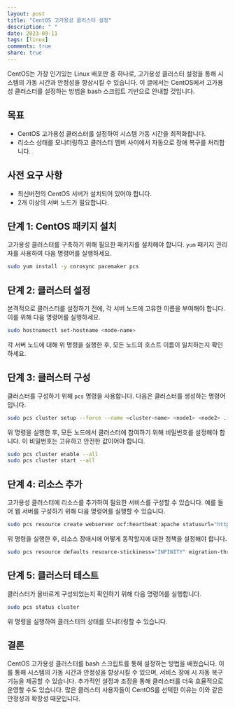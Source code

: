```yaml
---
layout: post
title: "CentOS 고가용성 클러스터 설정"
description: " "
date: 2023-09-11
tags: [linux]
comments: true
share: true
---
```


CentOS는 가장 인기있는 Linux 배포판 중 하나로, 고가용성 클러스터 설정을 통해 시스템의 가동 시간과 안정성을 향상시킬 수 있습니다. 이 글에서는 CentOS에서 고가용성 클러스터를 설정하는 방법을 bash 스크립트 기반으로 안내할 것입니다.

## 목표

- CentOS 고가용성 클러스터를 설정하여 시스템 가동 시간을 최적화합니다.
- 리소스 상태를 모니터링하고 클러스터 멤버 사이에서 자동으로 장애 복구를 처리합니다.

## 사전 요구 사항

- 최신버전의 CentOS 서버가 설치되어 있어야 합니다.
- 2개 이상의 서버 노드가 필요합니다.

## 단계 1: CentOS 패키지 설치

고가용성 클러스터를 구축하기 위해 필요한 패키지를 설치해야 합니다. `yum` 패키지 관리자를 사용하여 다음 명령어를 실행하세요.

```bash
sudo yum install -y corosync pacemaker pcs
```

## 단계 2: 클러스터 설정

본격적으로 클러스터를 설정하기 전에, 각 서버 노드에 고유한 이름을 부여해야 합니다. 이를 위해 다음 명령어를 실행하세요.

```bash
sudo hostnamectl set-hostname <node-name>
```

각 서버 노드에 대해 위 명령을 실행한 후, 모든 노드의 호스트 이름이 일치하는지 확인하세요.

## 단계 3: 클러스터 구성

클러스터를 구성하기 위해 `pcs` 명령을 사용합니다. 다음은 클러스터를 생성하는 명령어입니다.

```bash
sudo pcs cluster setup --force --name <cluster-name> <node1> <node2> ...
```

위 명령을 실행한 후, 모든 노드에서 클러스터에 참여하기 위해 비밀번호를 설정해야 합니다. 이 비밀번호는 고유하고 안전한 값이어야 합니다.

```bash
sudo pcs cluster enable --all
sudo pcs cluster start --all
```

## 단계 4: 리소스 추가

고가용성 클러스터에 리소스를 추가하여 필요한 서비스를 구성할 수 있습니다. 예를 들어 웹 서버를 구성하기 위해 다음 명령어를 실행할 수 있습니다.

```bash
sudo pcs resource create webserver ocf:heartbeat:apache statusurl="http://localhost/" op monitor interval="20s"
```

위 명령을 실행한 후, 리소스 장애시에 어떻게 동작할지에 대한 정책을 설정해야 합니다.

```bash
sudo pcs resource defaults resource-stickiness="INFINITY" migration-threshold="1"
```

## 단계 5: 클러스터 테스트

클러스터가 올바르게 구성되었는지 확인하기 위해 다음 명령어를 실행합니다.

```bash
sudo pcs status cluster
```

위 명령을 실행하여 클러스터의 상태를 모니터링할 수 있습니다.

## 결론

CentOS 고가용성 클러스터를 bash 스크립트를 통해 설정하는 방법을 배웠습니다. 이를 통해 시스템의 가동 시간과 안정성을 향상시킬 수 있으며, 서비스 장애 시 자동 복구 기능을 제공할 수 있습니다. 추가적인 설정과 조정을 통해 클러스터를 더욱 효율적으로 운영할 수도 있습니다. 많은 클러스터 사용자들이 CentOS를 선택한 이유는 이와 같은 안정성과 확장성 때문입니다.